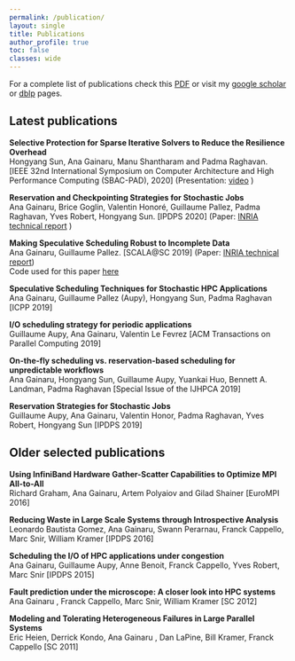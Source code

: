 ```yaml
---
permalink: /publication/
layout: single
title: Publications
author_profile: true
toc: false
classes: wide
---
```


For a complete list of publications check this <a href="./assets/misc/publications.pdf" class="article">PDF</a> or visit my [google scholar](https://scholar.google.com/citations?user=YR3x8gkAAAAJ&hl=en) or [dblp](https://dblp.org/pers/hd/g/Gainaru:Ana) pages.

<h2 id="latest">Latest publications </h2>

**Selective Protection for Sparse Iterative Solvers to Reduce the Resilience Overhead** <br/>
Hongyang Sun, Ana Gainaru, Manu Shantharam and Padma Raghavan.
[IEEE 32nd International Symposium on Computer Architecture and High Performance Computing (SBAC-PAD), 2020]
(Presentation: [video](https://www.youtube.com/embed/Mt_yx5SWqq0) )

**Reservation and Checkpointing Strategies for Stochastic Jobs** <br/>
Ana Gainaru, Brice Goglin, Valentin Honoré, Guillaume Pallez, Padma
Raghavan, Yves Robert, Hongyang Sun.
[IPDPS 2020] (Paper: [INRIA technical report](https://hal.inria.fr/hal-02328013/document) )

**Making Speculative Scheduling Robust to Incomplete Data**<br/>
Ana Gainaru, Guillaume Pallez. 
[SCALA@SC 2019] (Paper: [INRIA technical report](https://hal.inria.fr/hal-02158598/document))<br/>
Code used for this paper [here](https://github.com/anagainaru/ReproducibilityInitiative/tree/master/2019_scala)

**Speculative Scheduling Techniques for Stochastic HPC Applications**<br/>
Ana Gainaru, Guillaume Pallez (Aupy), Hongyang Sun, Padma Raghavan 
[ICPP 2019] 

**I/O scheduling strategy for periodic applications** <br/>
Guillaume Aupy, Ana Gainaru, Valentin Le Fevrez [ACM Transactions on Parallel Computing 2019] 

**On-the-fly scheduling vs. reservation-based scheduling for unpredictable workflows**<br/>
Ana Gainaru, Hongyang Sun, Guillaume Aupy, Yuankai Huo, Bennett A. Landman, Padma Raghavan
[Special Issue of the IJHPCA 2019] 

**Reservation Strategies for Stochastic Jobs**<br/>
Guillaume Aupy, Ana Gainaru, Valentin Honor, Padma Raghavan, Yves Robert, Hongyang Sun 
[IPDPS 2019] 

<h2 id="selected">Older selected publications </h2>

**Using InfiniBand Hardware Gather-Scatter Capabilities to Optimize MPI All-to-All**<br/>
Richard Graham, Ana Gainaru, Artem Polyaiov and Gilad Shainer [EuroMPI 2016] 

**Reducing Waste in Large Scale Systems through Introspective Analysis**<br/>
Leonardo Bautista Gomez, Ana Gainaru, Swann Perarnau, Franck Cappello, Marc Snir, William Kramer
[IPDPS 2016]

**Scheduling the I/O of HPC applications under congestion**<br/>
Ana Gainaru, Guillaume Aupy, Anne Benoit, Franck Cappello, Yves Robert, Marc Snir
[IPDPS 2015]

**Fault prediction under the microscope: A closer look into HPC systems**<br/>
Ana Gainaru , Franck Cappello, Marc Snir, William Kramer [SC 2012] 

**Modeling and Tolerating Heterogeneous Failures in Large Parallel Systems**<br/>
Eric Heien, Derrick Kondo, Ana Gainaru , Dan LaPine, Bill Kramer, Franck Cappello [SC 2011] 
